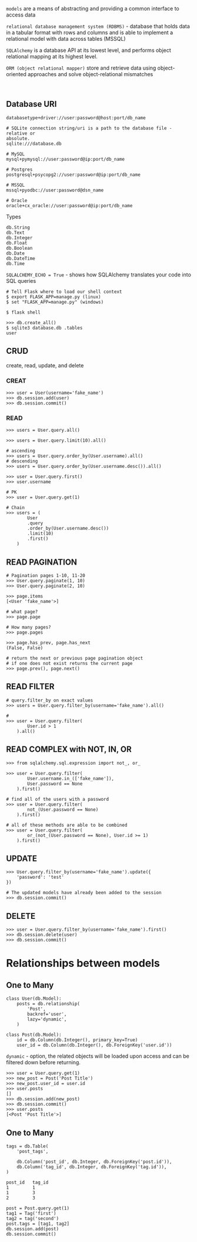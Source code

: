 `models` are a means of abstracting and providing a common
interface to access data

`relational database management system (RDBMS)` - database that holds data in
a tabular format with rows and columns and is able to implement a relational model with
data across tables (MSSQL)

`SQLAlchemy` is a database API at its lowest level, and performs object
relational mapping at its highest level.

`ORM (object relational mapper)` store and retrieve data using object-oriented approaches and solve
object-relational mismatches

<br>

## Database URI

` databasetype+driver://user:password@host:port/db_name `

    # SQLite connection string/uri is a path to the database file - relative or
    absolute.
    sqlite:///database.db
    
    # MySQL
    mysql+pymysql://user:password@ip:port/db_name

    # Postgres
    postgresql+psycopg2://user:password@ip:port/db_name

    # MSSQL
    mssql+pyodbc://user:password@dsn_name

    # Oracle
    oracle+cx_oracle://user:password@ip:port/db_name

Types 

    db.String
    db.Text
    db.Integer
    db.Float
    db.Boolean
    db.Date
    db.DateTime
    db.Time


`SQLALCHEMY_ECHO = True` - shows how SQLAlchemy translates your code
into SQL queries


    # Tell Flask where to load our shell context
    $ export FLASK_APP=manage.py (linux) 
    $ set "FLASK_APP=manage.py" (windows)

    $ flask shell

    >>> db.create_all()
    $ sqlite3 database.db .tables
    user


## CRUD 
create, read, update, and delete 


### CREAT

    >>> user = User(username='fake_name')
    >>> db.session.add(user)
    >>> db.session.commit()

### READ

    >>> users = User.query.all()

    >>> users = User.query.limit(10).all()

    # ascending
    >>> users = User.query.order_by(User.username).all()
    # descending
    >>> users = User.query.order_by(User.username.desc()).all()

    >>> user = User.query.first()
    >>> user.username

    # PK
    >>> user = User.query.get(1)

    # Chain
    >>> users = (
            User
            .query
            .order_by(User.username.desc())
            .limit(10)
            .first()
        )

## READ PAGINATION

    # Pagination pages 1-10, 11-20
    >>> User.query.paginate(1, 10)
    >>> User.query.paginate(2, 10)

    >>> page.items
    [<User 'fake_name'>]

    # what page?
    >>> page.page

    # How many pages?
    >>> page.pages
    
    >>> page.has_prev, page.has_next
    (False, False)

    # return the next or previous page pagination object
    # if one does not exist returns the current page
    >>> page.prev(), page.next()

## READ FILTER
    # query.filter_by on exact values 
    >>> users = User.query.filter_by(username='fake_name').all()

    #
    >>> user = User.query.filter(
            User.id > 1
        ).all()

## READ COMPLEX with NOT, IN, OR

    >>> from sqlalchemy.sql.expression import not_, or_
    
    >>> user = User.query.filter(
            User.username.in_(['fake_name']),
            User.password == None
        ).first()
    
    # find all of the users with a password
    >>> user = User.query.filter(
            not_(User.password == None)
        ).first()
    
    # all of these methods are able to be combined
    >>> user = User.query.filter(
            or_(not_(User.password == None), User.id >= 1)
        ).first()


## UPDATE
    >>> User.query.filter_by(username='fake_name').update({
        'password': 'test'
    })

    # The updated models have already been added to the session
    >>> db.session.commit()

## DELETE
    >>> user = User.query.filter_by(username='fake_name').first()
    >>> db.session.delete(user)
    >>> db.session.commit()


# Relationships between models

## One to Many

    class User(db.Model):
        posts = db.relationship(
            'Post',
            backref='user',
            lazy='dynamic',
        )

    class Post(db.Model):
        id = db.Column(db.Integer(), primary_key=True)
        user_id = db.Column(db.Integer(), db.ForeignKey('user.id'))

`dynamic` - option, the related objects will be loaded upon
access and can be filtered down before returning.

    >>> user = User.query.get(1)
    >>> new_post = Post('Post Title')
    >>> new_post.user_id = user.id
    >>> user.posts
    []
    >>> db.session.add(new_post)
    >>> db.session.commit()
    >>> user.posts
    [<Post 'Post Title'>]


## One to Many

    tags = db.Table(
        'post_tags',
        
        db.Column('post_id', db.Integer, db.ForeignKey('post.id')),
        db.Column('tag_id', db.Integer, db.ForeignKey('tag.id')),
    )

    post_id   tag_id
    1         1
    1         3
    2         3

    post = Post.query.get(1)
    tag1 = Tag('first')
    tag2 = tag('second')
    post.tags = [tag1, tag2]
    db.session.add(post)
    db.session.commit()

